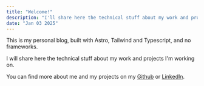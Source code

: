 ```yaml
---
title: "Welcome!"
description: "I'll share here the technical stuff about my work and projects."
date: "Jan 03 2025"
---
```


This is my personal blog, built with Astro, Tailwind and Typescript, and no frameworks.

I will share here the technical stuff about my work and projects I'm working on.

You can find more about me and my projects on my [Github](https://github.com/rixcian) or [LinkedIn](https://www.linkedin.com/in/rostislav-k%C5%99eme%C4%8Dek-b7b930193).
